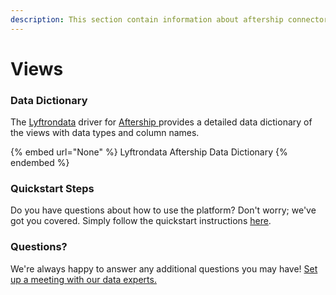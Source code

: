 ```yaml
---
description: This section contain information about aftership connector views information
---
```


# Views

### Data Dictionary

The [Lyftrondata](https://www.lyftrondata.com/) driver for [Aftership](None/)[ ](https://www.lyftrondata.com/integration/aftership/)provides a detailed data dictionary of the views with data types and column names.

{% embed url="None" %}
Lyftrondata Aftership Data Dictionary
{% endembed %}

### Quickstart Steps

Do you have questions about how to use the platform? Don't worry; we've got you covered. Simply follow the quickstart instructions [here](../README.md).

### Questions? <a href="#questions" id="questions"></a>

We're always happy to answer any additional questions you may have! [Set up a meeting with our data experts.](https://www.lyftrondata.com/book-a-meeting/)


